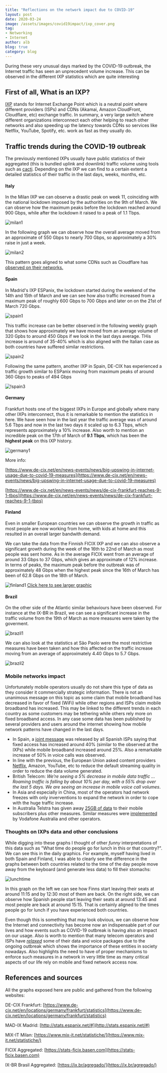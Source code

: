 ```yaml
---
title: "Reflections on the network impact due to COVID-19"
layout: post
date: 2020-03-24
image: /assets/images/covid19impact/ixp_cover.png
tag:
- Networking
- Internet
author: alb
blog: true
category: blog
---
```

During these very unusual days marked by the COVID-19 outbreak, the Internet traffic has seen an unprecedent volume increase. This can be observed in the different IXP statistics which are quite interesting

## First of all, What is an IXP?
[IXP](https://en.wikipedia.org/wiki/Content_delivery_network) stands for Internet Exchange Point which is a neutral point where different providers (ISPs) and CDNs (Akamai, Amazon CloudFront, Cloudflare, etc) exchange traffic. In summary, a very large switch where different organizations interconnect each other helping to reach other networks and also speeding up the latency towards CDNs so services like Netflix, YouTube, Spotify, etc. work as fast as they usually do.
## Traffic trends during the COVID-19 outbreak
The previously mentioned IXPs usually have public statistics of their aggregated (this is bundled uplink and downlink) traffic volume using tools such as [cacti](https://www.cacti.net/). Depending on the IXP we can find to a certain extent a detailed statistics of their traffic in the last days, weeks, months, etc.
#### Italy
In the Milan IXP we can observe a drastic peak on week 11, coinciding with the national lockdown imposed by the authorities on the 9th of March. We can observe how the maximum peaks before the lockdown reached around 900 Gbps, while after the lockdown it raised to a peak of 1.1 Tbps.

![milan1](/assets/images/covid19impact/ixp_milan_month.png)

In the following graph we can observe how the overall average moved from an approximate of 550 Gbps to nearly 700 Gbps, so approximately a 30% raise in just a week.

![milan2](/assets/images/covid19impact/ixp_milan_year.png)

This pattern goes aligned to what some CDNs such as Cloudflare has [observed on their networks.](https://blog.cloudflare.com/covid-19-impacts-on-internet-traffic-seattle-italy-and-south-korea/)

#### Spain
In Madrid's IXP ESPanix, the lockdown started during the weekend of the 14th and 15th of March and we can see how also traffic increased from a maximum peak of roughly 600 Gbps to 700 Gbps and later on on the 21st of March 720 Gbps.

![spain1](/assets/images/covid19impact/ixp_madrid_2week.png)

This traffic increase can be better observed in the following weekly graph that shows how approximately we have moved from an average volume of 320 Gpbs to around 450 Gbps if we look in the last days average. THis increase is around of 35-40% which is also aligned with the Italian case as both countries have suffered similar restrictions.

![spain2](/assets/images/covid19impact/ixp_madrid_2month.png)

Following the same pattern, another IXP in Spain, DE-CIX has experienced a traffic growth similar to ESPanix moving from maximum peaks of around 360 Gbps to peaks of 494 Gbps

![!spain3](/assets/images/covid19impact/ixp_madriddecix_2week.png)

#### Germany
Frankfurt hosts one of the biggest IXPs in Europe and globally where many other IXPs interconnect, thus it is remarkable to mention the statistics in here. We have seen how in the last year the traffic average was of around 5.6 Tbps and now in the last two days it scaled up to 6.3 Tbps, which represents approximately a 10% increase.
Also worth to mention an incredible peak on the 17th of March of **9.1 Tbps**, which has been the **highest peak** on this IXP history. 

![germany1](/assets/images/covid19impact/ixp_frankfurt_2week.png)

More info:

[https://www.de-cix.net/en/news-events/news/big-upswing-in-internet-usage-due-to-covid-19-measures](https://www.de-cix.net/en/news-events/news/big-upswing-in-internet-usage-due-to-covid-19-measures)

[https://www.de-cix.net/en/news-events/news/de-cix-frankfurt-reaches-9-1-tbps](https://www.de-cix.net/en/news-events/news/de-cix-frankfurt-reaches-9-1-tbps)

#### Finland
Even in smaller European countries we can observe the growth in traffic as most people are now working from home, with kids at home and this resulted in an overall larger bandwith demand.

We can take the data from the Finnish FICIX IXP and we can also observe a significant growth during the week of the 16th to 22nd of March as most people was sent home.
As in the average FICIX went from an average of around 33 Gbps to 37 Gbps, which gives an approximate of 12% increase. In terms of peaks, the maximum peak before the outbreak was of approximately 48 Gbps when the highest peak since the 16th of March has been of 62.8 Gbps on the 18th of March.

![finland1](/assets/images/covid19impact/ixp_finland1.png)
[Click here to see larger graphic](/assets/images/covid19impact/ixp_finland1.png)

#### Brazil
On the other side of the Atlantic similar behaviours have been observed. For instance at the IX-BR in Brazil, we can see a significant increase in the traffic volume from the 19th of March as more measures were taken by the goverment.

![brazil1](/assets/images/covid19impact/ixp_brazil1.png)

We can also look at the statistics at São Paolo were the most restrictive measures have been taken and how this affected on the traffic increase moving from an average of approximately 4.40 Gbps to 5.7 Gbps.

![brazil2](/assets/images/covid19impact/ixp_brazil2.png)

### Mobile networks impact
Unfortunately mobile operators usually do not share this type of data as they consider it commercially strategic information. There is not an unanimous message on this topic as some claim that mobile broadband has decreased in favor of fixed (WiFi) while other regions and ISPs claim mobile broadband has increased. This may be linked to the different trends in each country as some customers may be tethering while others rely more on fixed broadband access.
In any case some data has been published by several providers and users around the internet showing how mobile network patterns have changed in the last days.
* In Spain, a [joint message](https://www.telefonica.com/es/web/sala-de-prensa/-/los-operadores-aconsejan-un-uso-racional-y-responsable-de-las-redes-de-telecomunicaciones-para-afrontar-los-incrementos-de-trafico) was released by all Spanish ISPs saying that fixed access has increased around 40% (similar to the observed at the IXPs) while mobile broadband increased around 25%. Also a remarkable increase of 50% in voice calls was observed. 
* In line with the previous, the European Union asked content providers [Netflix](https://media.netflix.com/en/company-blog/reducing-netflix-traffic-where-its-needed), Amazon, YouTube, etc to reduce the default streaming quality in order to reduce the data volume generated.
* British Telecom: *We’re seeing a 5% decrease in mobile data traffic ... Roaming traffic is falling by about 10% per day, with a 55% drop over the last 5 days. We are seeing an increase in mobile voice call volumes*.
* In Asia and especially in China, most of the operators had network freezes with only inverventions to expand the network in order to cope with the huge traffic increase.
* In Australia Telstra has given away [25GB of data](https://exchange.telstra.com.au/supporting-our-customers-during-covid-19/) to their mobile subscribers plus other measures. Similar measures were [implemented](https://www.vodafone.com.au/media/keeping-customers-connected) by Vodafone Australia and other operators.


### Thoughts on IXPs data and other conclusions
While digging into these graphs I thought of other *funny* interpretations of this data such as  "What time do people go for lunch in this or that country?". We can see this in the daily graphics. 
For example, myself having lived in both Spain and Finland, I was able to clearly see the difference in the graphs between both countries related to the time of the day people move away from the keyboard (and generate less data) to fill their stomachs:

![lunchtime](/assets/images/covid19impact/traffic_lunch_time.png)

In this graph on the left we can see how Finns start leaving their seats at around 11:15 and by 12:30 most of them are back. On the right side, we can observe how Spanish people start leaving their seats at around 13:45 and most people are back at around 15:15. That is certainly aligned to the times people go for lunch if you have experienced both countries. 

Even though this is something that may look obvious, we can observe how the Internet and connectivity has become now an indispensable part of our lives and how events such as COVID-19 outbreak is having also an impact on our usage.
Also is worth to mention that many telecom operators and ISPs have [*relaxed*](https://www.mondomobileweb.it/172320-telefonia-iniziative-promo-gratis-solidarieta-digitale-coronavirus/) some of their data and voice packages due to the ongoing outbreak which shows the importance of these entities in society nowadays. Also highlights the need to have of proper mechanisms to enforce such measures in a network in very little time as many critical aspects of our life rely on mobile and fixed network access now.

## References and sources
All the graphs exposed here are public and gathered from the following websites:

DE-CIX Frankfurt: [https://www.de-cix.net/en/locations/germany/frankfurt/statistics](https://www.de-cix.net/en/locations/germany/frankfurt/statistics)

MAD-IX Madrid: [http://stats.espanix.net/#](http://stats.espanix.net/#)

MIX-IT Milan: [https://www.mix-it.net/statistiche/](https://www.mix-it.net/statistiche/) 

FICIX Aggregated: [https://stats-ficix.basen.com](https://stats-ficix.basen.com)

IX-BR Brasil Aggregated: [https://ix.br/agregado/](https://ix.br/agregado/) 
